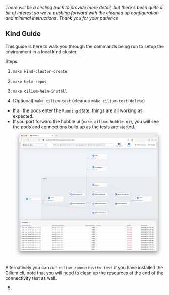 _There will be a circling back to provide more detail, but there's been quite a bit of interest so we're pushing forward with the cleaned up configuration and minimal instructions. Thank you for your patience_

## Kind Guide

This guide is here to walk you through the commands being run to setup the environment in a local kind cluster. 

Steps:

1. `make kind-cluster-create`

2. `make helm-repos`

3. `make cilium-helm-install`

4. (Optional) `make cilium-test` (cleanup `make cilium-test-delete`)
* If all the pods enter the `Running` state, things are all working as expected. 
* If you port forward the hubble ui (`make cilium-hubble-ui`), you will see the pods and connections build up as the tests are started. 
![hubble ui during cilium-test](cilium-test-hubble.png)

Alternatively you can run `cilium connectivity test` if you have installed the Cilium cli, note that you will need to clean up the resources at the end of the connectivity test as well. 

5. 
